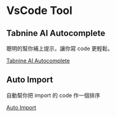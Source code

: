 # VsCode Tool

## Tabnine AI Autocomplete 

聰明的幫你補上提示，讓你寫 code 更輕鬆。

[Tabnine AI Autocomplete ](https://marketplace.visualstudio.com/items?itemName=TabNine.tabnine-vscode)

## Auto Import

自動幫你把 import 的 code 作一個排序

[Auto Import](https://marketplace.visualstudio.com/items?itemName=steoates.autoimport)

